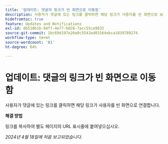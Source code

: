 ```yaml
---
title: '업데이트: 댓글의 링크가 빈 화면으로 이동함'
description: 사용자가 댓글에 있는 링크를 클릭하면 해당 링크가 사용자를 빈 화면으로 보냅니다. 해결 방법을 사용할 수 있습니다.
hidefromtoc: true
feature: Updates and Notifications
exl-id: db510b1b-84ff-4e77-b028-7acc55ce9832
source-git-commit: 1bc69d197e26e8c5543ad03164ebca1839789274
workflow-type: tm+mt
source-wordcount: '81'
ht-degree: 64%

---
```


# 업데이트: 댓글의 링크가 빈 화면으로 이동함

<!--

>[!NOTE]
>
>This issue was fixed on April 25, 2024.

-->

사용자가 댓글에 있는 링크를 클릭하면 해당 링크가 사용자를 빈 화면으로 연결합니다.

**해결 방법**

링크를 복사하여 별도 페이지의 URL 표시줄에 붙여넣으십시오.

_2024년 4월 18일에 처음 보고되었습니다._
